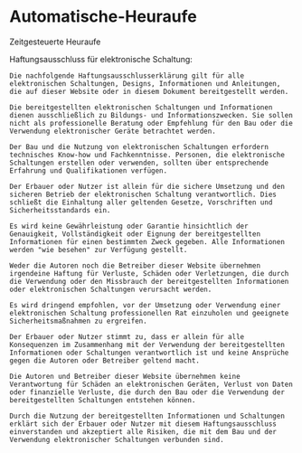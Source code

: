 # Automatische-Heuraufe
Zeitgesteuerte Heuraufe


Haftungsausschluss für elektronische Schaltung:

    Die nachfolgende Haftungsausschlusserklärung gilt für alle elektronischen Schaltungen, Designs, Informationen und Anleitungen, die auf dieser Website oder in diesem Dokument bereitgestellt werden.

    Die bereitgestellten elektronischen Schaltungen und Informationen dienen ausschließlich zu Bildungs- und Informationszwecken. Sie sollen nicht als professionelle Beratung oder Empfehlung für den Bau oder die Verwendung elektronischer Geräte betrachtet werden.

    Der Bau und die Nutzung von elektronischen Schaltungen erfordern technisches Know-how und Fachkenntnisse. Personen, die elektronische Schaltungen erstellen oder verwenden, sollten über entsprechende Erfahrung und Qualifikationen verfügen.

    Der Erbauer oder Nutzer ist allein für die sichere Umsetzung und den sicheren Betrieb der elektronischen Schaltung verantwortlich. Dies schließt die Einhaltung aller geltenden Gesetze, Vorschriften und Sicherheitsstandards ein.

    Es wird keine Gewährleistung oder Garantie hinsichtlich der Genauigkeit, Vollständigkeit oder Eignung der bereitgestellten Informationen für einen bestimmten Zweck gegeben. Alle Informationen werden "wie besehen" zur Verfügung gestellt.

    Weder die Autoren noch die Betreiber dieser Website übernehmen irgendeine Haftung für Verluste, Schäden oder Verletzungen, die durch die Verwendung oder den Missbrauch der bereitgestellten Informationen oder elektronischen Schaltungen verursacht werden.

    Es wird dringend empfohlen, vor der Umsetzung oder Verwendung einer elektronischen Schaltung professionellen Rat einzuholen und geeignete Sicherheitsmaßnahmen zu ergreifen.

    Der Erbauer oder Nutzer stimmt zu, dass er allein für alle Konsequenzen im Zusammenhang mit der Verwendung der bereitgestellten Informationen oder Schaltungen verantwortlich ist und keine Ansprüche gegen die Autoren oder Betreiber geltend macht.

    Die Autoren und Betreiber dieser Website übernehmen keine Verantwortung für Schäden an elektronischen Geräten, Verlust von Daten oder finanzielle Verluste, die durch den Bau oder die Verwendung der bereitgestellten Schaltungen entstehen können.

    Durch die Nutzung der bereitgestellten Informationen und Schaltungen erklärt sich der Erbauer oder Nutzer mit diesem Haftungsausschluss einverstanden und akzeptiert alle Risiken, die mit dem Bau und der Verwendung elektronischer Schaltungen verbunden sind.
